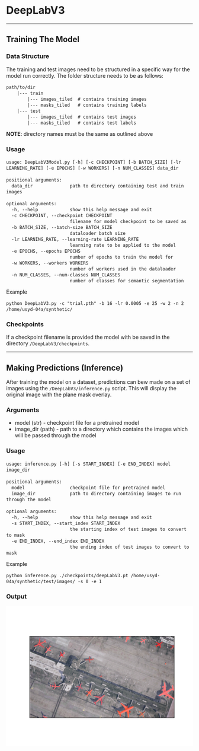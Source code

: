 # DeepLabV3

---

## Training The Model

### Data Structure
The training and test images need to be structured in a specific way for the model run correctly.
The folder structure needs to be as follows:
```text
path/to/dir
    |--- train
        |--- images_tiled  # contains training images
        |--- masks_tiled   # contains training labels
    |--- test
        |--- images_tiled  # contains test images
        |--- masks_tiled   # contains test labels
```
**NOTE**: directory names must be the same as outlined above

### Usage
```commandline
usage: DeepLabV3Model.py [-h] [-c CHECKPOINT] [-b BATCH_SIZE] [-lr LEARNING_RATE] [-e EPOCHS] [-w WORKERS] [-n NUM_CLASSES] data_dir

positional arguments:
  data_dir              path to directory containing test and train images

optional arguments:
  -h, --help            show this help message and exit
  -c CHECKPOINT, --checkpoint CHECKPOINT
                        filename for model checkpoint to be saved as
  -b BATCH_SIZE, --batch-size BATCH_SIZE
                        dataloader batch size
  -lr LEARNING_RATE, --learning-rate LEARNING_RATE
                        learning rate to be applied to the model
  -e EPOCHS, --epochs EPOCHS
                        number of epochs to train the model for
  -w WORKERS, --workers WORKERS
                        number of workers used in the dataloader
  -n NUM_CLASSES, --num-classes NUM_CLASSES
                        number of classes for semantic segmentation

```

Example
```commandline
python DeepLabV3.py -c "trial.pth" -b 16 -lr 0.0005 -e 25 -w 2 -n 2 /home/usyd-04a/synthetic/
```
### Checkpoints
If a checkpoint filename is provided the model with be saved in the directory `/DeepLabV3/checkpoints`.

---

## Making Predictions (Inference)
After training the model on a dataset, predictions can bew made on a set of images using the `/DeepLabV3/inference.py` script.
This will display the original image with the plane mask overlay.

### Arguments
* model (str) - checkpoint file for a pretrained model
* image_dir (path) - path to a directory which contains the images which will be passed through the model

### Usage
```commandline
usage: inference.py [-h] [-s START_INDEX] [-e END_INDEX] model image_dir

positional arguments:
  model                 checkpoint file for pretrained model
  image_dir             path to directory containing images to run through the model

optional arguments:
  -h, --help            show this help message and exit
  -s START_INDEX, --start_index START_INDEX
                        the starting index of test images to convert to mask
  -e END_INDEX, --end_index END_INDEX
                        the ending index of test images to convert to mask

```

Example
```commandline
python inference.py ./checkpoints/deepLabV3.pt /home/usyd-04a/synthetic/test/images/ -s 0 -e 1
```

### Output
![Image](../assets/deepLabV3_inference.png "DeepLabV3 Prediction")